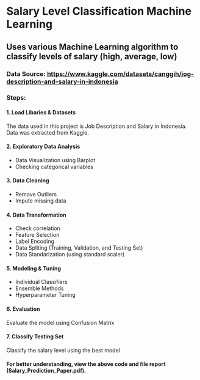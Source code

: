# Salary Level Classification Machine Learning

## Uses various Machine Learning algorithm to classify levels of salary (high, average, low)
### Data Source: https://www.kaggle.com/datasets/canggih/jog-description-and-salary-in-indonesia
### Steps:
#### 1. Load Libaries & Datasets
The data used in this project is Job Description and Salary in Indonesia. Data was extracted from Kaggle.
#### 2. Exploratory Data Analysis
- Data Visualization using Barplot
- Checking categorical variables
#### 3. Data Cleaning
- Remove Outliers
- Impute missing data
#### 4. Data Transformation
- Check correlation
- Feature Selection
- Label Encoding
- Data Spliting (Training, Validation, and Testing Set)
- Data Standarization (using standard scaler)
#### 5. Modeling & Tuning 
- Individual Classifiers
- Ensemble Methods
- Hyperparameter Tuning
#### 6. Evaluation
Evaluate the model using Confusion Matrix
#### 7. Classify Testing Set
Classify the salary level using the best model

#### For better understanding, view the above code and file report (Salary_Prediction_Paper.pdf).
